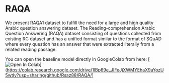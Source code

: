 # RAQA

We present RAQA1 dataset to fulfill the need for a
large and high quality Arabic question answering
dataset. The Reading-comprehension Arabic Question
Answering (RAQA) dataset consisting of questions
collected from existing RC dataset and has a unified
format similar to the format of SQuAD where every
question has an answer that were extracted literally
from a related reading passage.


You can open the baseline model directly in GoogleColab from here:
[![Open In Colab](https://colab.research.google.com/assets/colab-badge.svg)](https://colab.research.google.com/drive/1lBp69e_JIFeJjXWMYEhaX9aYozU5wtIv?usp=sharing/github/Rsaz88/RAQA/]

